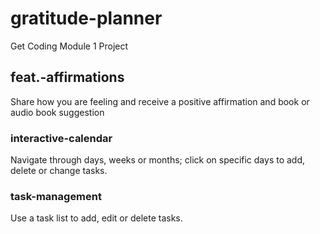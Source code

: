 # gratitude-planner
Get Coding Module 1 Project

## feat.-affirmations
Share how you are feeling and receive a positive affirmation and book or audio book suggestion

### interactive-calendar
Navigate through days, weeks or months; click on specific days to add, delete or change tasks.

### task-management
Use a task list to add, edit or delete tasks.
